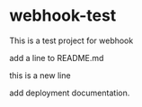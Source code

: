# webhook-test
This is a test project for webhook

add a line to README.md

this is a new line

add deployment documentation.